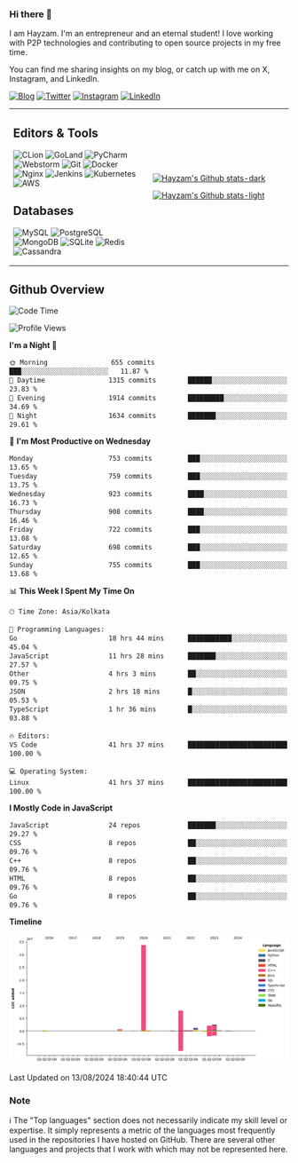 ### Hi there 👋

I am Hayzam. I'm an entrepreneur and an eternal student! I love working with P2P technologies and contributing to open source projects in my free time.

You can find me sharing insights on my blog, or catch up with me on X, Instagram, and LinkedIn.

[![Blog](https://img.shields.io/badge/Blog-%2312100E.svg?&style=for-the-badge&logo=medium&logoColor=white)](https://hayzam.com)
[![Twitter](https://img.shields.io/badge/Twitter-%231DA1F2.svg?&style=for-the-badge&logo=X&logoColor=white)](https://twitter.com/hayzam_js)
[![Instagram](https://img.shields.io/badge/Instagram-%23E4405F.svg?&style=for-the-badge&logo=instagram&logoColor=white)](https://instagram.com/hayzam.ts)
[![LinkedIn](https://img.shields.io/badge/LinkedIn-%230077B5.svg?&style=for-the-badge&logo=linkedin&logoColor=white)](https://www.linkedin.com/in/hayzam-s-2b9b95139/)

<table width="100%">
<tr>
<td width="50%">

## Editors & Tools

![CLion](https://img.shields.io/badge/-CLion-000000?style=flat&logo=CLion)
![GoLand](https://img.shields.io/badge/-GoLand-000000?style=flat&logo=Goland)
![PyCharm](https://img.shields.io/badge/-PyCharm-000000?style=flat&logo=PyCharm)
![Webstorm](https://img.shields.io/badge/-WebStorm-000000?style=flat&logo=WebStorm)
![Git](https://img.shields.io/badge/-Git-000000?style=flat&logo=git)
![Docker](https://img.shields.io/badge/-Docker-000000?style=flat&logo=docker)
![Nginx](https://img.shields.io/badge/-Nginx-000000?style=flat&logo=nginx)
![Jenkins](https://img.shields.io/badge/-Jenkins-000000?style=flat&logo=jenkins)
![Kubernetes](https://img.shields.io/badge/-Kubernetes-000000?style=flat&logo=kubernetes)
![AWS](https://img.shields.io/badge/-AWS-000000?style=flat&logo=amazon-aws)

## Databases

![MySQL](https://img.shields.io/badge/-MySQL-000000?style=flat&logo=mysql)
![PostgreSQL](https://img.shields.io/badge/-PostgreSQL-000000?style=flat&logo=postgresql)
![MongoDB](https://img.shields.io/badge/-MongoDB-000000?style=flat&logo=mongodb)
![SQLite](https://img.shields.io/badge/-SQLite-000000?style=flat&logo=sqlite)
![Redis](https://img.shields.io/badge/-Redis-000000?style=flat&logo=redis)
![Cassandra](https://img.shields.io/badge/-Cassandra-000000?style=flat&logo=apache-cassandra)
</div>

<td width="50%">
 
[![Hayzam's Github stats-dark](https://github-readme-stats.vercel.app/api?username=hayzamjs&show_icons=true&theme=dark#gh-dark-mode-only)](https://github.com/anuraghazra/github-readme-stats#gh-dark-mode-only)
 
[![Hayzam's Github stats-light](https://github-readme-stats.vercel.app/api?username=hayzamjs&show_icons=true&theme=default#gh-light-mode-only)](https://github.com/anuraghazra/github-readme-stats#gh-light-mode-only)

</td>
</tr>
</table>
 
## Github Overview


<!--START_SECTION:waka-->
![Code Time](http://img.shields.io/badge/Code%20Time-920%20hrs%2054%20mins-blue)

![Profile Views](http://img.shields.io/badge/Profile%20Views-0-blue)

**I'm a Night 🦉** 

```text
🌞 Morning                655 commits         ███░░░░░░░░░░░░░░░░░░░░░░   11.87 % 
🌆 Daytime                1315 commits        ██████░░░░░░░░░░░░░░░░░░░   23.83 % 
🌃 Evening                1914 commits        █████████░░░░░░░░░░░░░░░░   34.69 % 
🌙 Night                  1634 commits        ███████░░░░░░░░░░░░░░░░░░   29.61 % 
```
📅 **I'm Most Productive on Wednesday** 

```text
Monday                   753 commits         ███░░░░░░░░░░░░░░░░░░░░░░   13.65 % 
Tuesday                  759 commits         ███░░░░░░░░░░░░░░░░░░░░░░   13.75 % 
Wednesday                923 commits         ████░░░░░░░░░░░░░░░░░░░░░   16.73 % 
Thursday                 908 commits         ████░░░░░░░░░░░░░░░░░░░░░   16.46 % 
Friday                   722 commits         ███░░░░░░░░░░░░░░░░░░░░░░   13.08 % 
Saturday                 698 commits         ███░░░░░░░░░░░░░░░░░░░░░░   12.65 % 
Sunday                   755 commits         ███░░░░░░░░░░░░░░░░░░░░░░   13.68 % 
```


📊 **This Week I Spent My Time On** 

```text
🕑︎ Time Zone: Asia/Kolkata

💬 Programming Languages: 
Go                       18 hrs 44 mins      ███████████░░░░░░░░░░░░░░   45.04 % 
JavaScript               11 hrs 28 mins      ███████░░░░░░░░░░░░░░░░░░   27.57 % 
Other                    4 hrs 3 mins        ██░░░░░░░░░░░░░░░░░░░░░░░   09.75 % 
JSON                     2 hrs 18 mins       █░░░░░░░░░░░░░░░░░░░░░░░░   05.53 % 
TypeScript               1 hr 36 mins        █░░░░░░░░░░░░░░░░░░░░░░░░   03.88 % 

🔥 Editors: 
VS Code                  41 hrs 37 mins      █████████████████████████   100.00 % 

💻 Operating System: 
Linux                    41 hrs 37 mins      █████████████████████████   100.00 % 
```

**I Mostly Code in JavaScript** 

```text
JavaScript               24 repos            ███████░░░░░░░░░░░░░░░░░░   29.27 % 
CSS                      8 repos             ██░░░░░░░░░░░░░░░░░░░░░░░   09.76 % 
C++                      8 repos             ██░░░░░░░░░░░░░░░░░░░░░░░   09.76 % 
HTML                     8 repos             ██░░░░░░░░░░░░░░░░░░░░░░░   09.76 % 
Go                       8 repos             ██░░░░░░░░░░░░░░░░░░░░░░░   09.76 % 
```



**Timeline**

![Lines of Code chart](https://raw.githubusercontent.com/hayzamjs/hayzamjs/main/assets/bar_graph.png)


 Last Updated on 13/08/2024 18:40:44 UTC
<!--END_SECTION:waka-->


### Note 

:information_source: The "Top languages" section does not necessarily indicate my skill level or expertise. It simply represents a metric of the languages most frequently used in the repositories I have hosted on GitHub. There are several other languages and projects that I work with which may not be represented here. 

